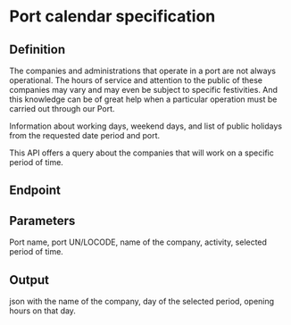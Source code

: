 # Port calendar specification

## Definition
The companies and administrations that operate in a port are not always operational. The hours of service and attention to the public of these companies may vary and may even be subject to specific festivities. And this knowledge can be of great help when a particular operation must be carried out through our Port.

Information about working days, weekend days, and list of public holidays from the requested date period and port.

This API offers a query about the companies that will work on a specific period of time.

## Endpoint
## Parameters
Port name, port UN/LOCODE, name of the company, activity, selected period of time.

## Output 
json with the name of the company, day of the selected period, opening hours on that day.